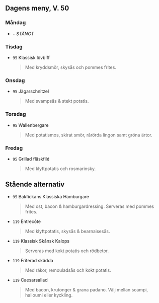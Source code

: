 
## Dagens meny, V. 50

### Måndag

* `-` *STÄNGT*

### Tisdag

* `95` Klassisk lövbiff
  > Med kryddsmör, skysås och pommes frites.

### Onsdag

* `95` Jägarschnitzel
  > Med svampsås & stekt potatis.

### Torsdag

* `95` Wallenbergare
  > Med potatismos, skirat smör, rårörda lingon samt gröna ärtor.

### Fredag

* `95` Grillad fläskfilé
  > Med klyftpotatis och rosmarinsky.


## Stående alternativ

* `95` Bakfickans Klassiska Hamburgare
  > Med ost, bacon & hamburgardressing. Serveras med pommes frites.

* `119` Entrecôte
  > Med klyftpotatis, skysås & bearnaisesås.

* `119` Klassisk Skånsk Kalops
  > Serveras med kokt potatis och rödbetor.

* `119` Friterad skädda
  > Med räkor, remouladsås och kokt potatis.

* `119` Caesarsallad
  > Med bacon, krutonger & grana padano. Välj mellan scampi, halloumi eller kyckling.
